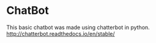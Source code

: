# ChatBot
This basic chatbot was made using chatterbot in python.
 http://chatterbot.readthedocs.io/en/stable/
